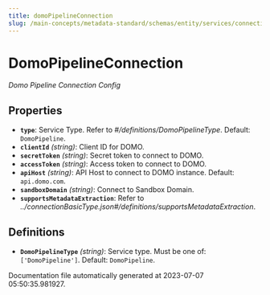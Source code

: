 ```yaml
---
title: domoPipelineConnection
slug: /main-concepts/metadata-standard/schemas/entity/services/connections/pipeline/domopipelineconnection
---
```


# DomoPipelineConnection

*Domo Pipeline Connection Config*

## Properties

- **`type`**: Service Type. Refer to *#/definitions/DomoPipelineType*. Default: `DomoPipeline`.
- **`clientId`** *(string)*: Client ID for DOMO.
- **`secretToken`** *(string)*: Secret token to connect to DOMO.
- **`accessToken`** *(string)*: Access token to connect to DOMO.
- **`apiHost`** *(string)*: API Host to connect to DOMO instance. Default: `api.domo.com`.
- **`sandboxDomain`** *(string)*: Connect to Sandbox Domain.
- **`supportsMetadataExtraction`**: Refer to *../connectionBasicType.json#/definitions/supportsMetadataExtraction*.
## Definitions

- **`DomoPipelineType`** *(string)*: Service type. Must be one of: `['DomoPipeline']`. Default: `DomoPipeline`.


Documentation file automatically generated at 2023-07-07 05:50:35.981927.
